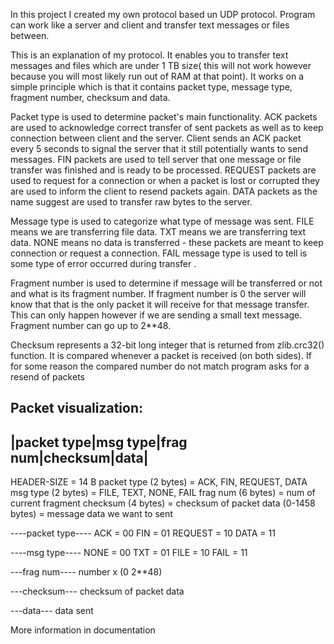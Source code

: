 In this project I created my own protocol based un UDP protocol. Program can work like a server and client and transfer text messages or files between. 


This is an explanation of my protocol. It enables you to transfer text messages and files which are under 1 TB size(
this will not work however because you will most likely run out of RAM at that point). It works on a simple principle
which is that it contains packet type, message type, fragment number, checksum and data.

Packet type is used to determine packet's main functionality. ACK packets are used to acknowledge correct transfer of
sent packets as well as to keep connection between client and the server. Client sends an ACK packet every 5 seconds
to signal the server that it still potentially wants to send messages. FIN packets are used to tell server that one
message or file transfer was finished and is ready to be processed. REQUEST packets are used to request for a connection
or when a packet is lost or corrupted they are used to inform the client to resend packets again. DATA packets as the
name suggest are used to transfer raw bytes to the server.

Message type is used to categorize what type of message was sent. FILE means we are transferring file data. TXT means
we are transferring text data. NONE means no data is transferred - these packets are meant to keep connection or request
a connection. FAIL message type is used to tell is some type of error occurred during transfer .

Fragment number is used to determine if message will be transferred or not and what is its fragment number. If fragment
number is 0 the server will know that that is the only packet it will receive for that message transfer. This can only
happen however if we are sending a small text message. Fragment number can go up to 2**48.

Checksum represents a 32-bit long integer that is returned from zlib.crc32() function. It is compared whenever a packet
is received (on both sides). If for some reason the compared number do not match program asks for a resend of packets


Packet visualization:
-----------------------------------------------
|packet type|msg type|frag num|checksum|data|
-----------------------------------------------
HEADER-SIZE = 14 B
packet type (2 bytes) = ACK, FIN, REQUEST, DATA
msg type (2 bytes) = FILE, TEXT, NONE, FAIL
frag num (6 bytes) = num of current fragment
checksum (4 bytes) = checksum of packet
data (0-1458 bytes) = message data we want to sent

----packet type----
ACK = 00
FIN = 01
REQUEST = 10
DATA = 11

----msg type----
NONE = 00
TXT = 01
FILE = 10
FAIL = 11

---frag num----
number x  (0 <x> 2**48)

---checksum---
checksum of packet data

---data---
data sent




More information in documentation
